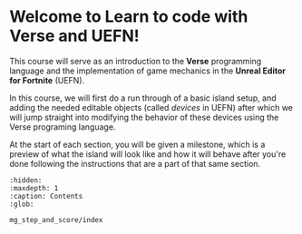 # Welcome to Learn to code with Verse and UEFN!

This course will serve as an introduction to the **Verse** programming language and the implementation of game mechanics in the **Unreal Editor for Fortnite** (UEFN).

In this course, we will first do a run through of a basic island setup, and adding the needed editable objects (called *devices* in UEFN) after which we will jump straight into modifying the behavior of these devices using  the Verse programing language. 

At the start of each section, you will be given a milestone, which is a preview of what the island will look like and how it will behave after you're done following the instructions that are a part of that same section. 


```{toctree}
:hidden:
:maxdepth: 1
:caption: Contents
:glob:

mg_step_and_score/index
```